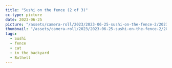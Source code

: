 ```yaml
---
title: "Sushi on the fence (2 of 3)"
cc-type: picture
date: 2023-06-25
picture: "/assets/camera-roll/2023/2023-06-25-sushi-on-the-fence-2/20230625_223110352_iOS.jpg"
thumbnail: "/assets/camera-roll/2023/2023-06-25-sushi-on-the-fence-2/20230625_223110352_iOS-thumbnail.jpg"
tags:
  - Sushi
  - fence
  - cat
  - in the backyard
  - Bothell
---
```


